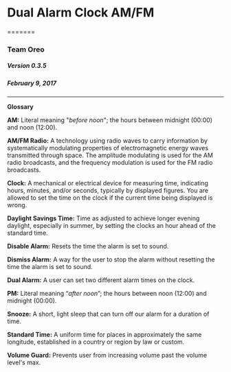 #  Dual Alarm Clock AM/FM
=======
### Team Oreo
##### Version 0.3.5
##### February 9, 2017




---

**Glossary**

**AM:** Literal meaning "*before noon*"; the hours between midnight (00:00) and noon (12:00).

**AM/FM Radio:** A technology using radio waves to carry information by systematically modulating properties of electromagnetic energy waves transmitted through space. The amplitude modulating is used for the AM radio broadcasts, and the frequency modulation is used for the FM radio broadcasts.

**Clock:** A mechanical or electrical device for measuring time, indicating hours, minutes, and/or seconds, typically by displayed figures.  You are allowed to set the time on the clock if the current time being displayed is wrong.

**Daylight Savings Time:** Time as adjusted to achieve longer evening daylight, especially in summer, by setting the clocks an hour ahead of the standard time.

**Disable Alarm:** Resets the time the alarm is set to sound.

**Dismiss Alarm:** A way for the user to stop the alarm without resetting the time the alarm is set to sound.

**Dual Alarm:** A user can set two different alarm times on the clock.

**PM:** Literal meaning “*after noon*”; the hours between noon (12:00) and midnight (00:00).


**Snooze:** A short, light sleep that can turn off our alarm for a duration of time.


**Standard Time:** A uniform time for places in approximately the same longitude, established in a country or region by law or custom.

**Volume Guard:** Prevents user from increasing volume past the volume level's max.
